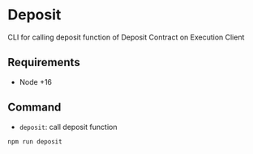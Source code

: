 # Deposit

CLI for calling deposit function of Deposit Contract on Execution Client

## Requirements

- Node +16

## Command

- `deposit`: call deposit function

```
npm run deposit
```
